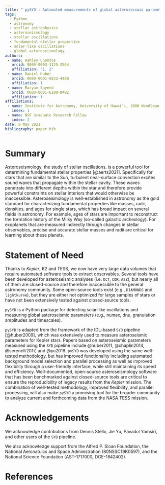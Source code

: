 ```yaml
---
title: "`pySYD`: Automated measurements of global asteroseismic parameters"
tags:
  - Python
  - astronomy
  - stellar astrophysics
  - asteroseismology
  - stellar oscillations
  - fundamental stellar properties
  - solar-like oscillations
  - global asteroseismology
authors:
 - name: Ashley Chontos
   orcid: 0000-0003-1125-2564
   affiliation: "1, 2"
 - name: Daniel Huber
   orcid: 0000-0001-8832-4488
   affiliation: 1
 - name: Maryum Sayeed 
   orcid: 0000-0001-6180-8482
   affiliation: 1
affiliations:
 - name: Institute for Astronomy, University of Hawai'i, 2680 Woodlawn Drive, Honolulu, HI 96822, USA
   index: 1
 - name: NSF Graduate Research Fellow
   index: 2
date: 6 May 2021
bibliography: paper.bib
---
```


# Summary

Asteroseismology, the study of stellar oscillations, is a powerful tool for determining fundamental stellar 
properties [@aerts2021]. Specifically for stars that are similar to the Sun, turbulent 
near-surface convection excites sound waves that propagate within the stellar cavity. These waves penetrate 
into different depths within the star and therefore provide powerful constraints on stellar interiors that would 
otherwise be inaccessible. Asteroseismology is well-established in astronomy as the gold standard for 
characterizing fundamental properties like masses, radii, densities, and ages for single stars, which has
broad impact on several fields in astronomy. For example, ages of stars are important to reconstruct the 
formation history of the Milky Way (so-called galactic archeology). For exoplanets that are measured indirectly 
through changes in stellar observables, precise and accurate stellar masses and radii are critical for 
learning about these planets.

# Statement of Need

Thanks to *Kepler*, K2 and TESS, we now have very large data volumes that require automated software tools
to extract observables. Several tools have been developed for asteroseismic analyses (i.e. `OCT`, `COR`, `A2Z`), 
but nearly all of them are closed-source and therefore inaccessible to the general astronomy community. Some 
open-source tools exist (e.g., `DIAMONDS` and `lightkurve`), but they are either not optimized for large samples 
of stars or have not been extensively tested against closed-source tools.

`pySYD` is a Python package for detecting solar-like oscillations and measuring global asteroseismic 
parameters (e.g., numax, dnu, granulation amplitudes and timescales). 

`pySYD` is adapted from the framework of the IDL-based ``SYD`` pipeline [@huber2009], which was extensively used 
to measure asteroseismic parameters for Kepler stars. Papers based on asteroseismic parameters measured using the 
`SYD` pipeline include @huber2011, @chaplin2014, @serenelli2017, and @yu2018. `pySYD` was developed using the same 
well-tested methodology, but has improved functionality including automated background model selection 
and parallel processing as well as improved flexibility through a user-friendly interface, while still 
maintaining its speed and efficiency. Well-documented, open-source asteroseismology software that has been 
benchmarked against closed-source tools are critical to ensure the reproducibility of legacy results from 
the *Kepler* mission. The combination of well-tested methodology, improved flexibility, and parallel processing, 
will also make `pySYD` a promising tool for the broader community to analyze current and forthcoming data from
the NASA TESS mission.

# Acknowledgements

We acknowledge contributions from Dennis Stello, Jie Yu, Pavadol Yamsiri, and other users of the `SYD` pipeline.

We also acknowledge support from the Alfred P. Sloan Foundation, the National Aeronatuics and Space Administration
(80NSSC19K0597), and the National Science Foundation (AST-1717000, DGE-1842402).

# References

